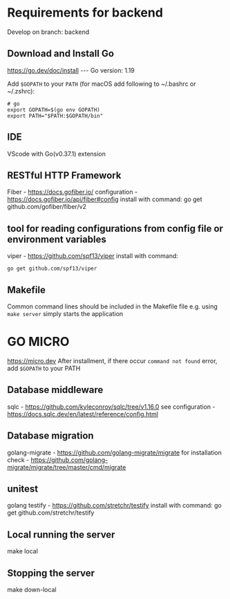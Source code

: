 # Requirements for backend

Develop on branch: backend

## Download and Install Go

https://go.dev/doc/install --- Go version: 1.19

Add `$GOPATH` to your `PATH` (for macOS add following to ~/.bashrc or ~/.zshrc):

```
# go
export GOPATH=$(go env GOPATH)
export PATH="$PATH:$GOPATH/bin"
```

## IDE

VScode with Go(v0.37.1) extension

## RESTful HTTP Framework

Fiber - https://docs.gofiber.io/
configuration - https://docs.gofiber.io/api/fiber#config
install with command: go get github.com/gofiber/fiber/v2

## tool for reading configurations from config file or environment variables

viper - https://github.com/spf13/viper
install with command:

```
go get github.com/spf13/viper
```

## Makefile

Common command lines should be included in the Makefile file
e.g. using `make server` simply starts the application

# GO MICRO

https://micro.dev
After installment, if there occur `command not found` error, add `$GOPATH` to your PATH

## Database middleware

sqlc - https://github.com/kyleconroy/sqlc/tree/v1.16.0
see configuration - https://docs.sqlc.dev/en/latest/reference/config.html

## Database migration

golang-migrate - https://github.com/golang-migrate/migrate
for installation check - https://github.com/golang-migrate/migrate/tree/master/cmd/migrate

## unitest

golang testify - https://github.com/stretchr/testify
install with command: go get github.com/stretchr/testify

## Local running the server

make local

## Stopping the server

make down-local
